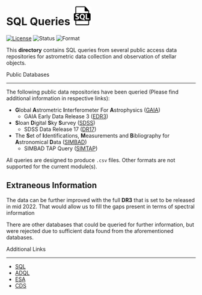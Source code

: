 # SQL Queries <img src="./sql.png" width="50">


[![License](https://img.shields.io/badge/license-CC--BY--4.0-green)](https://github.com/RikGhosh487/Open-Cluster/blob/main/LICENSE) ![Status](https://img.shields.io/badge/status-pending%20(better%20data)-orange) ![Format](https://img.shields.io/badge/format-.csv-rgb(12%2C%2093%2C%20148))

This **directory** contains SQL queries from several public access data repositories for astrometric data collection and observation of stellar objects.

Public Databases

----

The following public data repositories have been queried (Please find additional information in respective links):
- **G**lobal **A**strometric **I**nterferometer For **A**strophysics ([GAIA](https://sci.esa.int/web/gaia))
    - GAIA Early Data Release 3 ([EDR3](https://gea.esac.esa.int/archive/))
- **S**loan **D**igital **S**ky **S**urvey ([SDSS](https://www.sdss.org/))
    - SDSS Data Release 17 ([DR17](http://skyserver.sdss.org/dr17/SearchTools/SQL/))
- The **S**et of **I**dentifications, **M**easurements and **B**ibliography for **A**stronomical **D**ata ([SIMBAD](http://simbad.u-strasbg.fr/simbad/))
    - SIMBAD TAP Query ([SIMTAP](http://simbad.cds.unistra.fr/simbad/sim-tap))

All queries are designed to produce `.csv` files. Other formats are not supported for the current module(s).

## Extraneous Information
The data can be further improved with the full **DR3** that is set to be released in mid 2022. That would allow us to fill the gaps present in terms of spectral information

There are other databases that could be queried for further information, but were rejected due to sufficient data found from the aforementioned databases.

Additional Links

-----

* [SQL](https://en.wikipedia.org/wiki/SQL)
* [ADQL](https://en.wikipedia.org/wiki/Astronomical_Data_Query_Language)
* [ESA](https://www.esa.int/)
* [CDS](https://cdsweb.u-strasbg.fr/)
